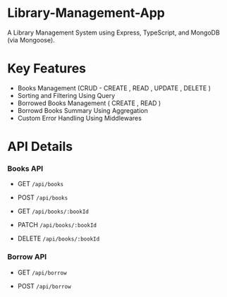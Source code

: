 # Library-Management-App
A Library Management System using Express, TypeScript, and MongoDB (via Mongoose).


#  Key Features
- Books Management (CRUD - CREATE , READ , UPDATE , DELETE )
- Sorting and Filtering Using Query
- Borrowed Books Management ( CREATE , READ )
- Borrowd Books Summary Using Aggregation
- Custom Error Handling Using Middlewares

# API Details
### Books API

- GET `/api/books`  <br>

- POST `/api/books` <br>

- GET `/api/books/:bookId`  <br>

- PATCH `/api/books/:bookId`  <br>

- DELETE `/api/books/:bookId` <br>

### Borrow API 

- GET `/api/borrow` <br>

- POST `/api/borrow` <br>


